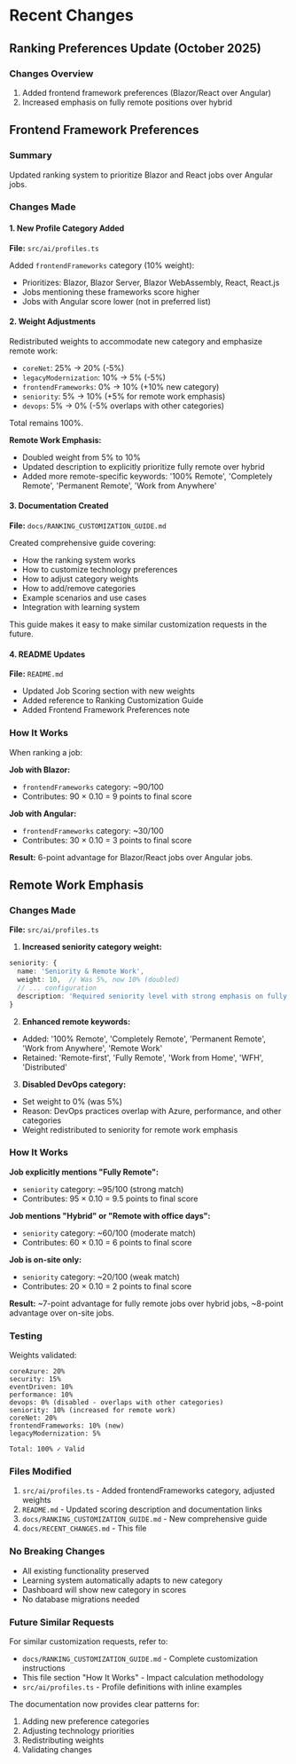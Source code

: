 # Recent Changes

## Ranking Preferences Update (October 2025)

### Changes Overview
1. Added frontend framework preferences (Blazor/React over Angular)
2. Increased emphasis on fully remote positions over hybrid

## Frontend Framework Preferences

### Summary
Updated ranking system to prioritize Blazor and React jobs over Angular jobs.

### Changes Made

#### 1. New Profile Category Added
**File:** `src/ai/profiles.ts`

Added `frontendFrameworks` category (10% weight):
- Prioritizes: Blazor, Blazor Server, Blazor WebAssembly, React, React.js
- Jobs mentioning these frameworks score higher
- Jobs with Angular score lower (not in preferred list)

#### 2. Weight Adjustments
Redistributed weights to accommodate new category and emphasize remote work:
- `coreNet`: 25% → 20% (-5%)
- `legacyModernization`: 10% → 5% (-5%)
- `frontendFrameworks`: 0% → 10% (+10% new category)
- `seniority`: 5% → 10% (+5% for remote work emphasis)
- `devops`: 5% → 0% (-5% overlaps with other categories)

Total remains 100%.

**Remote Work Emphasis:**
- Doubled weight from 5% to 10%
- Updated description to explicitly prioritize fully remote over hybrid
- Added more remote-specific keywords: '100% Remote', 'Completely Remote', 'Permanent Remote', 'Work from Anywhere'

#### 3. Documentation Created
**File:** `docs/RANKING_CUSTOMIZATION_GUIDE.md`

Created comprehensive guide covering:
- How the ranking system works
- How to customize technology preferences
- How to adjust category weights
- How to add/remove categories
- Example scenarios and use cases
- Integration with learning system

This guide makes it easy to make similar customization requests in the future.

#### 4. README Updates
**File:** `README.md`

- Updated Job Scoring section with new weights
- Added reference to Ranking Customization Guide
- Added Frontend Framework Preferences note

### How It Works

When ranking a job:

**Job with Blazor:**
- `frontendFrameworks` category: ~90/100
- Contributes: 90 × 0.10 = 9 points to final score

**Job with Angular:**
- `frontendFrameworks` category: ~30/100
- Contributes: 30 × 0.10 = 3 points to final score

**Result:** 6-point advantage for Blazor/React jobs over Angular jobs.

## Remote Work Emphasis

### Changes Made

**File:** `src/ai/profiles.ts`

1. **Increased seniority category weight:**
```typescript
seniority: {
  name: 'Seniority & Remote Work',
  weight: 10,  // Was 5%, now 10% (doubled)
  // ... configuration
  description: 'Required seniority level with strong emphasis on fully remote positions. Fully remote jobs score highest, hybrid positions score lower, on-site positions score lowest.'
}
```

2. **Enhanced remote keywords:**
- Added: '100% Remote', 'Completely Remote', 'Permanent Remote', 'Work from Anywhere', 'Remote Work'
- Retained: 'Remote-first', 'Fully Remote', 'Work from Home', 'WFH', 'Distributed'

3. **Disabled DevOps category:**
- Set weight to 0% (was 5%)
- Reason: DevOps practices overlap with Azure, performance, and other categories
- Weight redistributed to seniority for remote work emphasis

### How It Works

**Job explicitly mentions "Fully Remote":**
- `seniority` category: ~95/100 (strong match)
- Contributes: 95 × 0.10 = 9.5 points to final score

**Job mentions "Hybrid" or "Remote with office days":**
- `seniority` category: ~60/100 (moderate match)
- Contributes: 60 × 0.10 = 6 points to final score

**Job is on-site only:**
- `seniority` category: ~20/100 (weak match)
- Contributes: 20 × 0.10 = 2 points to final score

**Result:** ~7-point advantage for fully remote jobs over hybrid jobs, ~8-point advantage over on-site jobs.

### Testing

Weights validated:
```
coreAzure: 20%
security: 15%
eventDriven: 10%
performance: 10%
devops: 0% (disabled - overlaps with other categories)
seniority: 10% (increased for remote work)
coreNet: 20%
frontendFrameworks: 10% (new)
legacyModernization: 5%

Total: 100% ✓ Valid
```

### Files Modified

1. `src/ai/profiles.ts` - Added frontendFrameworks category, adjusted weights
2. `README.md` - Updated scoring description and documentation links
3. `docs/RANKING_CUSTOMIZATION_GUIDE.md` - New comprehensive guide
4. `docs/RECENT_CHANGES.md` - This file

### No Breaking Changes

- All existing functionality preserved
- Learning system automatically adapts to new category
- Dashboard will show new category in scores
- No database migrations needed

### Future Similar Requests

For similar customization requests, refer to:
- `docs/RANKING_CUSTOMIZATION_GUIDE.md` - Complete customization instructions
- This file section "How It Works" - Impact calculation methodology
- `src/ai/profiles.ts` - Profile definitions with inline examples

The documentation now provides clear patterns for:
1. Adding new preference categories
2. Adjusting technology priorities
3. Redistributing weights
4. Validating changes


